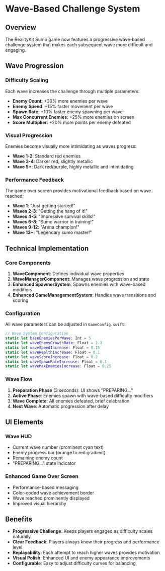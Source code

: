 # Wave-Based Challenge System

## Overview
The RealityKit Sumo game now features a progressive wave-based challenge system that makes each subsequent wave more difficult and engaging.

## Wave Progression

### Difficulty Scaling
Each wave increases the challenge through multiple parameters:

- **Enemy Count**: +30% more enemies per wave
- **Enemy Speed**: +15% faster movement per wave
- **Spawn Rate**: +10% faster enemy spawning per wave
- **Max Concurrent Enemies**: +25% more enemies on screen
- **Score Multiplier**: +20% more points per enemy defeated

### Visual Progression
Enemies become visually more intimidating as waves progress:
- **Wave 1-2**: Standard red enemies
- **Wave 3-4**: Darker red, slightly metallic
- **Wave 5+**: Dark red/purple, highly metallic and intimidating

### Performance Feedback
The game over screen provides motivational feedback based on wave reached:
- **Wave 1**: "Just getting started!"
- **Waves 2-3**: "Getting the hang of it!"
- **Waves 4-5**: "Impressive survival skills!"
- **Waves 6-8**: "Sumo warrior in training!"
- **Waves 9-12**: "Arena champion!"
- **Wave 13+**: "Legendary sumo master!"

## Technical Implementation

### Core Components
1. **WaveComponent**: Defines individual wave properties
2. **WaveManagerComponent**: Manages wave progression and state
3. **Enhanced SpawnerSystem**: Spawns enemies with wave-based modifiers
4. **Enhanced GameManagementSystem**: Handles wave transitions and scoring

### Configuration
All wave parameters can be adjusted in `GameConfig.swift`:

```swift
// Wave System Configuration
static let baseEnemiesPerWave: Int = 5
static let waveEnemyGrowthRate: Float = 1.3
static let waveSpeedIncrease: Float = 0.15
static let waveHealthIncrease: Float = 0.1
static let waveScoreIncrease: Float = 0.2
static let waveSpawnRateIncrease: Float = 0.1
static let waveMaxEnemiesIncrease: Float = 0.25
```

### Wave Flow
1. **Preparation Phase** (3 seconds): UI shows "PREPARING..." 
2. **Active Phase**: Enemies spawn with wave-based difficulty modifiers
3. **Wave Complete**: All enemies defeated, brief celebration
4. **Next Wave**: Automatic progression after delay

## UI Elements

### Wave HUD
- Current wave number (prominent cyan text)
- Enemy progress bar (orange to red gradient)
- Remaining enemy count
- "PREPARING..." state indicator

### Enhanced Game Over Screen
- Performance-based messaging
- Color-coded wave achievement border
- Wave reached prominently displayed
- Improved visual hierarchy

## Benefits
- **Progressive Challenge**: Keeps players engaged as difficulty scales naturally
- **Clear Feedback**: Players always know their progress and performance level
- **Replayability**: Each attempt to reach higher waves provides motivation
- **Visual Polish**: Enhanced UI and enemy appearance improvements
- **Configurable**: Easy to adjust difficulty curves for balancing

